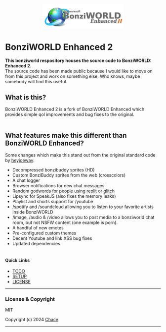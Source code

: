 <p align="center" width="100%">
  <img width="52%" height="40%" src="bwe2.png?raw=true" />
</p>

# BonziWORLD Enhanced 2

**This bonziworld respository houses the source code to BonziWORLD: Enhanced 2.**
<br>
The source code has been made public because I would like to move on from this project and work on something else. Who knows, maybe somebody will find this useful.
<br>

## What is this?
BonziWORLD Enhanced 2 is a fork of  BonziWORLD Enhanced which provides simple qol improvements and bug fixes to the original.
<br><br>
## What features make this different than BonziWORLD Enhanced?
Some changes which make this stand out from the original standard code by [heyjoeway](https://github.com/heyjoeway/BonziWORLD):
- Decompressed bonzibuddy sprites (HD)
- Custom BonziBuddy sprites from the web (crosscolors)
- A chat logger
- Browser notifications for new chat messages
- Random godwords for people using [replit](https://replit.com) or [glitch](https://glitch.me)
- Lipsync for SpeakJS (also fixes the memory leaks)
- Playlist and shorts support for /youtube
- /spotify and /soundcloud allowing you to listen to your favorite artists inside BonziWORLD
- /image, /audio & /video allows you to post media to a bonziworld chat room, but not NSFW content (one example is porn).
- A handful of new emotes
- Pre-configured custom themes
- Decent Youtube and link XSS bug fixes
- Updated dependencies
<br><br>


#### Quick Links
- [TODO](TODO.md "Things I need to work on...")
- [SETUP](SETUP.md "View the setup instructions for this project...")
- [LICENSE](LICENSE.md "View this project's license...")

<hr>

### License & Copyright
MIT

Copyright (c) 2024 [Chace](https://github.com/ItzUltraChace/BonziWORLD-Enhanced-II)


<hr>
